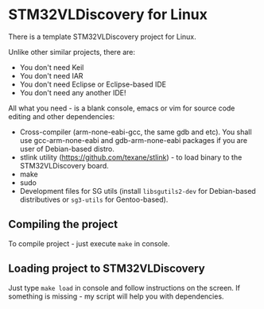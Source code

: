 # STM32VLDiscovery for Linux

There is a template STM32VLDiscovery project for Linux.

Unlike other similar projects, there are:

* You don't need Keil
* You don't need IAR
* You don't need Eclipse or Eclipse-based IDE
* You don't need any another IDE!

All what you need - is a blank console, emacs or vim for source code editing and other dependencies:

* Cross-compiler (arm-none-eabi-gcc, the same gdb and etc). You shall use gcc-arm-none-eabi and gdb-arm-none-eabi packages if you are user of Debian-based distro.
* stlink utility (https://github.com/texane/stlink) - to load binary to the STM32VLDiscovery board.
* make
* sudo
* Development files for SG utils (install ``libsgutils2-dev`` for Debian-based distributives or ``sg3-utils`` for Gentoo-based).

## Compiling the project

To compile project - just execute ``make`` in console.

## Loading project to STM32VLDiscovery

Just type ``make load`` in console and follow instructions on the screen. If something is missing - my script will help you with dependencies.


